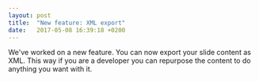 ```yaml
---
layout: post
title:  "New feature: XML export"
date:   2017-05-08 16:39:18 +0200
---
```


<p>We've worked on a new feature. You can now export your slide content as XML. This way if you are a developer you can repurpose the content to do anything you want with it.</p>
